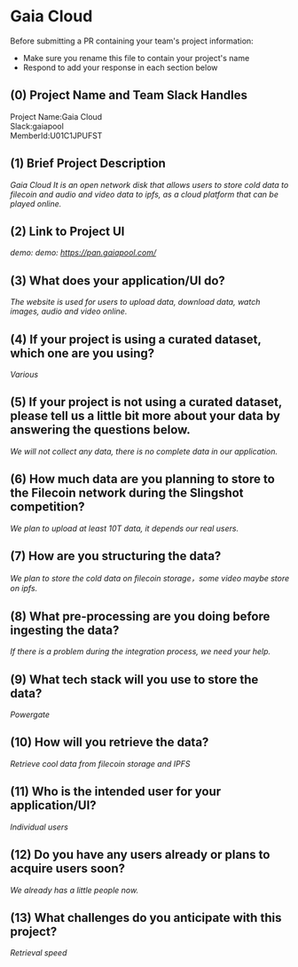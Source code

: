 # Gaia Cloud

Before submitting a PR containing your team's project information:

- Make sure you rename this file to contain your project's name
- Respond to add your response in each section below

## (0) Project Name and Team Slack Handles

Project Name:Gaia Cloud  
Slack:gaiapool  
MemberId:U01C1JPUFST  

## (1) Brief Project Description

*Gaia Cloud It is an open network disk that allows users to store cold data to filecoin and audio and video data to ipfs, as a cloud platform that can be played online.*

## (2) Link to Project UI

*demo: demo: https://pan.gaiapool.com/*


## (3) What does your application/UI do?

*The website is used for users to upload data, download data, watch images, audio and video online.*

## (4) If your project is using a curated dataset, which one are you using?

*Various*

## (5) If your project is not using a curated dataset, please tell us a little bit more about your data by answering the questions below.

*We will not collect any data, there is no complete data in our application.*

## (6) How much data are you planning to store to the Filecoin network during the Slingshot competition?

*We plan to upload at least 10T data, it depends our real users.*

## (7) How are you structuring the data?

*We plan to store the cold data on filecoin storage，some video maybe store on ipfs.*

## (8) What pre-processing are you doing before ingesting the data?

*If there is a problem during the integration process, we need your help.*

## (9)  What tech stack will you use to store the data?

*Powergate*

## (10) How will you retrieve the data?

*Retrieve cool data from filecoin storage and IPFS*

## (11) Who is the intended user for your application/UI?

*Individual users*

## (12) Do you have any users already or plans to acquire users soon?

*We already has a little people now.*

## (13) What challenges do you anticipate with this project?

*Retrieval speed*

